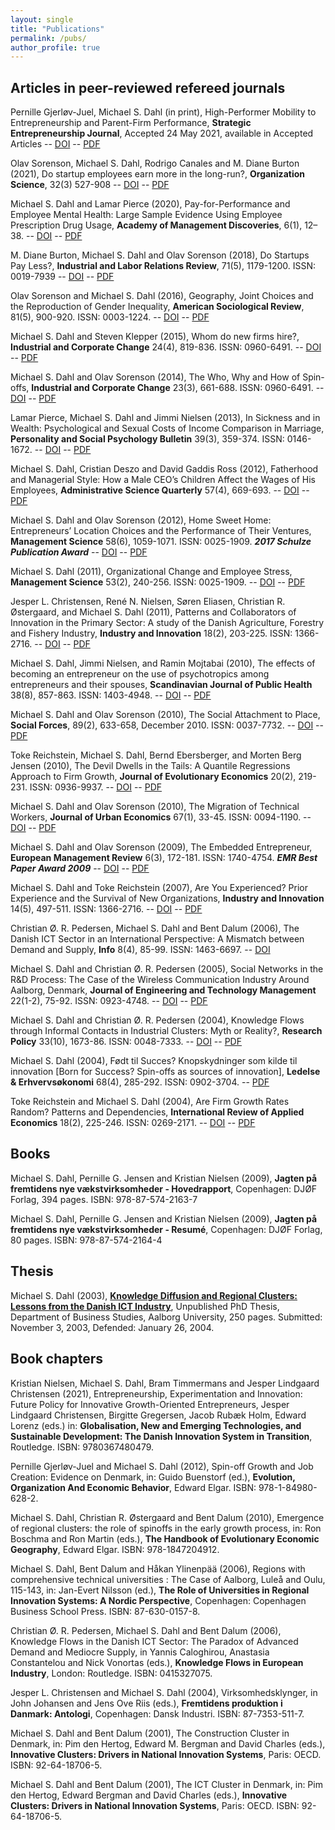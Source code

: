 ```yaml
---
layout: single
title: "Publications"
permalink: /pubs/
author_profile: true
---
```


## Articles in peer-reviewed refereed journals

Pernille Gjerløv-Juel, Michael S. Dahl (in print), High-Performer Mobility to Entrepreneurship and Parent-Firm Performance, **Strategic Entrepreneurship Journal**, Accepted 24 May 2021, available in Accepted Articles -- [DOI](https://doi.org/10.1002/sej.1403) -- [PDF](https://onlinelibrary.wiley.com/doi/epdf/10.1002/sej.1403)

Olav Sorenson, Michael S. Dahl, Rodrigo Canales and M. Diane Burton (2021), Do startup employees earn more in the long-run?, **Organization Science**, 32(3) 527-908 -- [DOI](https://doi.org/10.1287/orsc.2020.1371) -- [PDF](https://pubsonline.informs.org/doi/pdf/10.1287/orsc.2020.1371)

Michael S. Dahl and Lamar Pierce (2020), Pay-for-Performance and Employee Mental Health: Large Sample Evidence Using Employee Prescription Drug Usage, **Academy of Management Discoveries**, 6(1), 12–38. -- [DOI](https://doi.org/10.5465/amd.2018.0007) -- [PDF](https://pure.au.dk/portal/files/145808369/AMD_2018_0007.final.pdf)

M. Diane Burton, Michael S. Dahl and Olav Sorenson (2018), Do Startups Pay Less?, **Industrial and Labor Relations Review**, 71(5), 1179-1200. ISSN: 0019-7939 -- [DOI](https://doi.org/10.1177/0019793917747240) -- [PDF](https://michaeldahl.github.io/files/pubs/Burton-etal-2018-ILRR.pdf)

Olav Sorenson and Michael S. Dahl (2016), Geography, Joint Choices and the Reproduction of Gender Inequality, **American Sociological Review**, 81(5), 900-920. ISSN: 0003-1224. -- [DOI](https://dx.doi.org/10.1177/0003122416656360) -- [PDF](https://michaeldahl.github.io/files/pubs/Sorenson-Dahl-2016-ASR.pdf)

Michael S. Dahl and Steven Klepper (2015), Whom do new firms hire?, **Industrial and Corporate Change** 24(4), 819-836. ISSN: 0960-6491. -- [DOI](https://doi.org/10.1093/icc/dtv026) -- [PDF](https://michaeldahl.github.io/files/pubs/Dahl-Klepper-2015-ICC.pdf)
    
Michael S. Dahl and Olav Sorenson (2014), The Who, Why and How of Spin-offs, **Industrial and Corporate Change** 23(3), 661-688. ISSN: 0960-6491. -- [DOI](https://dx.doi.org/10.1093/icc/dtt032) -- [PDF](https://michaeldahl.github.io/files/pubs/Dahl-Sorenson-2014-ICC.pdf)

Lamar Pierce, Michael S. Dahl and Jimmi Nielsen (2013), In Sickness and in Wealth: Psychological and Sexual Costs of Income Comparison in Marriage, **Personality and Social Psychology Bulletin** 39(3), 359-374. ISSN: 0146-1672. -- [DOI](https://dx.doi.org/10.1177/0146167212475321) -- [PDF](https://michaeldahl.github.io/files/pubs/Pierce-Dahl-Nielsen-2013-PSPB.pdf)

Michael S. Dahl, Cristian Deszo and David Gaddis Ross (2012), Fatherhood and Managerial Style: How a Male CEO’s Children Affect the Wages of His Employees, **Administrative Science Quarterly** 57(4), 669-693. -- [DOI](https://dx.doi.org/10.1177/0001839212466521) -- [PDF](https://michaeldahl.github.io/files/pubs/Dahl-Dezso-Ross-2012-ASQ.pdf)

Michael S. Dahl and Olav Sorenson (2012), Home Sweet Home: Entrepreneurs’ Location Choices and the Performance of Their Ventures, **Management Science** 58(6), 1059-1071. ISSN: 0025-1909. _**2017 Schulze Publication Award**_  -- [DOI](https://doi.org/10.1287/mnsc.1110.1476) -- [PDF](https://michaeldahl.github.io/files/pubs/Dahl-Sorenson-2012-ManSci.pdf)

Michael S. Dahl (2011), Organizational Change and Employee Stress, **Management Science** 53(2), 240-256. ISSN: 0025-1909. -- [DOI](https://doi.org/10.1287/mnsc.1100.1273) -- [PDF](https://michaeldahl.github.io/files/pubs/Dahl-2011-ManSci.pdf)

Jesper L. Christensen, René N. Nielsen, Søren Eliasen, Christian R. Østergaard, and Michael S. Dahl (2011), Patterns and Collaborators of Innovation in the Primary Sector: A study of the Danish Agriculture, Forestry and Fishery Industry, **Industry and Innovation** 18(2), 203-225. ISSN: 1366-2716. -- [DOI](https://doi.org/10.1080/13662716.2011.541105) -- [PDF](https://michaeldahl.github.io/files/pubs/Christensen-etal-2011-IandI.pdf)

Michael S. Dahl, Jimmi Nielsen, and Ramin Mojtabai (2010), The effects of becoming an entrepreneur on the use of psychotropics among entrepreneurs and their spouses, **Scandinavian Journal of Public Health** 38(8), 857-863. ISSN: 1403-4948. -- [DOI](https://doi.org/10.1177/1403494810375490) -- [PDF](https://michaeldahl.github.io/files/pubs/Dahl-EtAl-2010-SJPH.pdf)

Michael S. Dahl and Olav Sorenson (2010), The Social Attachment to Place, **Social Forces**, 89(2), 633-658, December 2010. ISSN: 0037-7732. -- [DOI](https://doi.org/10.1353/sof.2010.0078) -- [PDF](https://michaeldahl.github.io/files/pubs/Dahl-Sorenson-2010-SF.pdf)

Toke Reichstein, Michael S. Dahl, Bernd Ebersberger, and Morten Berg Jensen (2010), The Devil Dwells in the Tails: A Quantile Regressions Approach to Firm Growth, **Journal of Evolutionary Economics** 20(2), 219-231. ISSN: 0936-9937. -- [DOI](https://doi.org/10.1007/s00191-009-0152-x) -- [PDF](https://michaeldahl.github.io/files/pubs/Reichstein-EtAl-2009-JEE.pdf)

Michael S. Dahl and Olav Sorenson (2010), The Migration of Technical Workers, **Journal of Urban Economics** 67(1), 33-45. ISSN: 0094-1190. -- [DOI](https://doi.org/10.1016/j.jue.2009.09.009) -- [PDF](https://michaeldahl.github.io/files/pubs/Dahl-Sorenson-2010-JUE.pdf)

Michael S. Dahl and Olav Sorenson (2009), The Embedded Entrepreneur, **European Management Review** 6(3), 172-181. ISSN: 1740-4754. _**EMR Best Paper Award 2009**_ -- [DOI](https://doi.org/10.1057/emr.2009.14) -- [PDF](https://michaeldahl.github.io/files/pubs/Dahl-Sorenson-2009-EMR.pdf)

Michael S. Dahl and Toke Reichstein (2007), Are You Experienced? Prior Experience and the Survival of New Organizations, **Industry and Innovation** 14(5), 497-511. ISSN: 1366-2716. -- [DOI](https://doi.org/10.1080/13662710701711414) -- [PDF](http://files.msdahl.com/Publications/Dahl-Reichstein-2007-I&I.pdf)

Christian Ø. R. Pedersen, Michael S. Dahl and Bent Dalum (2006), The Danish ICT Sector in an International Perspective: A Mismatch between Demand and Supply, **Info** 8(4), 85-99. ISSN: 1463-6697. -- [DOI](https://doi.org/10.1108/14636690610676568)

Michael S. Dahl and Christian Ø. R. Pedersen (2005), Social Networks in the R&D Process: The Case of the Wireless Communication Industry Around Aalborg, Denmark, **Journal of Engineering and Technology Management** 22(1-2), 75-92. ISSN: 0923-4748. -- [DOI](https://doi.org/10.1016/j.jengtecman.2004.11.001) -- [PDF](https://michaeldahl.github.io/files/pubs/Dahl-Pedersen-2005-JETM.pdf)

Michael S. Dahl and Christian Ø. R. Pedersen (2004), Knowledge Flows through Informal Contacts in Industrial Clusters: Myth or Reality?, **Research Policy** 33(10), 1673-86. ISSN: 0048-7333. -- [DOI](https://doi.org/10.1016/j.respol.2004.10.004) -- [PDF](https://michaeldahl.github.io/files/pubs//Dahl-Pedersen-2004-RP.pdf)

Michael S. Dahl (2004), Født til Succes? Knopskydninger som kilde til innovation [Born for Success? Spin-offs as sources of innovation], **Ledelse & Erhvervsøkonomi** 68(4), 285-292. ISSN: 0902-3704. -- [PDF](https://michaeldahl.github.io/files/pubs/Dahl-2004-L-E.pdf)
    
Toke Reichstein and Michael S. Dahl (2004), Are Firm Growth Rates Random? Patterns and Dependencies, **International Review of Applied Economics** 18(2), 225-246. ISSN: 0269-2171. -- [DOI](https://doi.org/10.1080/0269217042000186705) -- [PDF](https://michaeldahl.github.io/files/pubs/Reichstein-Dahl-2004-IRAE.pdf)
    

## Books

Michael S. Dahl, Pernille G. Jensen and Kristian Nielsen (2009), **Jagten på fremtidens nye vækstvirksomheder - Hovedrapport**, Copenhagen: DJØF Forlag, 394 pages. ISBN: 978-87-574-2163-7

Michael S. Dahl, Pernille G. Jensen and Kristian Nielsen (2009), **Jagten på fremtidens nye vækstvirksomheder - Resumé**, Copenhagen: DJØF Forlag, 80 pages. ISBN: 978-87-574-2164-4


## Thesis

Michael S. Dahl (2003), **[Knowledge Diffusion and Regional Clusters: Lessons from the Danish ICT Industry](../thesis/)**, Unpublished PhD Thesis, Department of Business Studies, Aalborg University, 250 pages. Submitted: November 3, 2003, Defended: January 26, 2004.


## Book chapters

Kristian Nielsen, Michael S. Dahl, Bram Timmermans and Jesper Lindgaard Christensen (2021), Entrepreneurship, Experimentation and Innovation: Future Policy for Innovative Growth-Oriented Entrepreneurs, Jesper Lindgaard Christensen, Birgitte Gregersen, Jacob Rubæk Holm, Edward Lorenz (eds.) in: **Globalisation, New and Emerging Technologies, and Sustainable Development: The Danish Innovation System in Transition**, Routledge. ISBN: 9780367480479.

Pernille Gjerløv-Juel and Michael S. Dahl (2012), Spin-off Growth and Job Creation: Evidence on Denmark, in: Guido Buenstorf (ed.), **Evolution, Organization And Economic Behavior**, Edward Elgar. ISBN: 978-1-84980-628-2.

Michael S. Dahl, Christian R. Østergaard and Bent Dalum (2010), Emergence of regional clusters: the role of spinoffs in the early growth process, in: Ron Boschma and Ron Martin (eds.), **The Handbook of Evolutionary Economic Geography**, Edward Elgar. ISBN: 978-1847204912.

Michael S. Dahl, Bent Dalum and Håkan Ylinenpää (2006), Regions with comprehensive technical universities : The Case of Aalborg, Luleå and Oulu, 115-143, in: Jan-Evert Nilsson (ed.), **The Role of Universities in Regional Innovation Systems: A Nordic Perspective**, Copenhagen: Copenhagen Business School Press. ISBN: 87-630-0157-8.

Christian Ø. R. Pedersen, Michael S. Dahl and Bent Dalum (2006), Knowledge Flows in the Danish ICT Sector: The Paradox of Advanced Demand and Mediocre Supply, in Yannis Caloghirou, Anastasia Constantelou and Nick Vonortas (eds.), **Knowledge Flows in European Industry**, London: Routledge. ISBN: 0415327075.

Jesper L. Christensen and Michael S. Dahl (2004), Virksomhedsklynger, in John Johansen and Jens Ove Riis (eds.), **Fremtidens produktion i Danmark: Antologi**, Copenhagen: Dansk Industri. ISBN: 87-7353-511-7.

Michael S. Dahl and Bent Dalum (2001), The Construction Cluster in Denmark, in: Pim den Hertog, Edward M. Bergman and David Charles (eds.), **Innovative Clusters: Drivers in National Innovation Systems**, Paris: OECD. ISBN: 92-64-18706-5.

Michael S. Dahl and Bent Dalum (2001), The ICT Cluster in Denmark, in: Pim den Hertog, Edward Bergman and David Charles (eds.), **Innovative Clusters: Drivers in National Innovation Systems**, Paris: OECD. ISBN: 92-64-18706-5.
